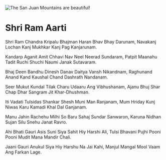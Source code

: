 ![The San Juan Mountains are beautiful!](lib/images/img.png "San Juan Mountains")

# Shri Ram Aarti

Shri Ram Chandra Kripalu Bhajman Haran Bhav Bhay Darunam,
Navakanj Lochan Kanj Mukhkar Kanj Pag Kanjarunam.

Kandarp Aganit Amit Chhavi Nav Neel Neerad Sundaram,
Patpit Maanahu Tadit Ruchi Shuchi Naumi Janak Sutavaram.

Bhaj Deen Bandhu Dinesh Danav Daitya Vansh Nikandnam,
Raghunand Anand Kand Kaushal Chand Dashrath Nandanam.

Seer Mukut Kundal Tilak Charu Udaaru Ang Vibhushanam,
Ajanu Bhuj Shar Chap Dhar Sangram Jit Khar-Dhushman.

Iti Vadati Tulsidas Shankar Shesh Muni Man Ranjanam,
Mum Hriday Kunj Niwas Karu Kamadi Khal Dal Ganjanam.

Manu Jahin Rachehu Milhi So Baru Sahaj Sundar Sanwaron,
Karuna Nidhan Sujan Silu Snehu Janat Ravro.

Ahi Bhati Gauri Asis Suni Siya Sahit Hiy Harshi Ali,
Tulsi Bhavani Pujhi Pooni Pooni Mudit Mana Mandir Chali.

Jaani Gauri Anukul Siya Hiy Harshu Na Jai Kahi,
Manjul Mangal Mool Vaam Ang Farkan Lage.